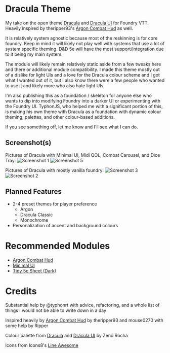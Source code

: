 # Dracula Theme
My take on the open theme [Dracula](https://draculatheme.com) and [Dracula UI](https://draculatheme.com/ui) for Foundry VTT. Heavily inspired by theripper93's [Argon Combat Hud](https://foundryvtt.com/packages/enhancedcombathud) as well.

It is relatively system agnostic because most of the reskinning is for core foundry. Keep in mind it will likely not play well with systems that use a lot of system specific theming. D&D 5e will have the most support/integration due to it being my main system.

The module will likely remain relatively static aside from a few tweaks here and there or additional module compatibility. I made this theme mostly out of a dislike for light UIs and a love for the Dracula colour scheme and I got what I wanted out of it, but I also know there were a few people who wanted to use it and likely more who also hate light UIs.

I'm also publishing this as a foundation / skeleton for anyone else who wants to dip into modifying Foundry into a darker UI or experimenting with the Foundry UI. TyphonJS, who helped me with a significant portion of this, is making his own theme with Dracula as a foundation with dynamic colour theming, palettes, and other colour-based additions.

If you see something off, let me know and I'll see what I can do.

## Screenshot(s)
Pictures of Dracula with Minimal UI, Midi QOL, Combat Carousel, and Dice Tray:
![Screenshot 1](https://user-images.githubusercontent.com/95392008/147394182-0cb0a781-4d84-4b28-958e-0c2ed6526b4d.png)
![Screenshot 5](https://user-images.githubusercontent.com/95392008/147394179-6777840b-3554-4e9c-b4c3-50cd99616ee2.png)

Pictures of Dracula with mostly vanilla foundry:
![Screenshot 3](https://user-images.githubusercontent.com/95392008/147394076-a2fa6013-f8e8-4d28-9328-6f24df0a2763.png)
![Screenshot 2](https://user-images.githubusercontent.com/95392008/147394075-acbfd71a-1a14-4854-8438-867bafac8f9c.png)


## Planned Features
- 2-4 preset themes for player preference
  - Argon
  - Dracula Classic
  - Monochrome
- Personalization of accent and background colours

# Recommended Modules
- [Argon Combat Hud](https://github.com/theripper93/enhancedcombathud/)
- [Minimal UI](https://github.com/saif-ellafi/foundryvtt-minimal-ui)
- [Tidy 5e Sheet (Dark)](https://github.com/sdenec/tidy5e-sheet)

# Credits
Substantial help by @typhonrt with advice, refactoring, and a whole list of things I would not be able to write down in a day

Inspired heavily by [Argon Combat Hud](https://github.com/theripper93/enhancedcombathud/) by theripper93 and mouse0270 with some help by Ripper

Colour palette from [Dracula](https://draculatheme.com) and [Dracula UI](https://draculatheme.com/ui) by Zeno Rocha

Icons from Icons8's [Line Awesome](https://icons8.com/line-awesome)

